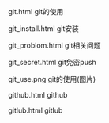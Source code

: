git.html          git的使用

git_install.html  git安装

git_problom.html  git相关问题

git_secret.html   git免密push

git_use.png       git的使用(图片)

github.html       github

gitlub.html       gitlub

